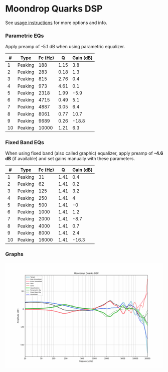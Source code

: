 # Moondrop Quarks DSP
See [usage instructions](https://github.com/jaakkopasanen/AutoEq#usage) for more options and info.

### Parametric EQs
Apply preamp of -5.1 dB when using parametric equalizer.

|   # | Type    |   Fc (Hz) |    Q |   Gain (dB) |
|-----|---------|-----------|------|-------------|
|   1 | Peaking |       188 | 1.15 |         3.8 |
|   2 | Peaking |       283 | 0.18 |         1.3 |
|   3 | Peaking |       815 | 2.76 |         0.4 |
|   4 | Peaking |       973 | 4.61 |         0.1 |
|   5 | Peaking |      2318 | 1.99 |        -5.9 |
|   6 | Peaking |      4715 | 0.49 |         5.1 |
|   7 | Peaking |      4887 | 3.05 |         6.4 |
|   8 | Peaking |      8061 | 0.77 |        10.7 |
|   9 | Peaking |      9689 | 0.26 |       -18.8 |
|  10 | Peaking |     10000 | 1.21 |         6.3 |

### Fixed Band EQs
When using fixed band (also called graphic) equalizer, apply preamp of **-4.6 dB** (if available) and set gains manually with these parameters.

|   # | Type    |   Fc (Hz) |    Q |   Gain (dB) |
|-----|---------|-----------|------|-------------|
|   1 | Peaking |        31 | 1.41 |         0.4 |
|   2 | Peaking |        62 | 1.41 |         0.2 |
|   3 | Peaking |       125 | 1.41 |         3.2 |
|   4 | Peaking |       250 | 1.41 |         4   |
|   5 | Peaking |       500 | 1.41 |        -0   |
|   6 | Peaking |      1000 | 1.41 |         1.2 |
|   7 | Peaking |      2000 | 1.41 |        -8.7 |
|   8 | Peaking |      4000 | 1.41 |         0.7 |
|   9 | Peaking |      8000 | 1.41 |         2.4 |
|  10 | Peaking |     16000 | 1.41 |       -16.3 |

### Graphs
![](./Moondrop%20Quarks%20DSP.png)
